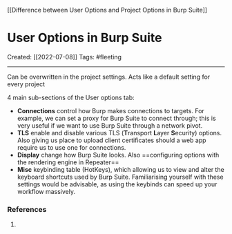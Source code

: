 [[Difference between User Options  and Project Options in Burp Suite]]

# User Options in Burp Suite
Created:  [[2022-07-08]]
Tags: #fleeting 

---
Can be overwritten in the project settings.
Acts like a default setting for every project


4 main sub-sections of the User options tab:  
-   **Connections** control how Burp makes connections to targets. For example, we can set a proxy for Burp Suite to connect through; this is very useful if we want to use Burp Suite through a network pivot.
-   **TLS** enable and disable various TLS (**T**ransport **L**ayer **S**ecurity) options. Also giving us place to upload client certificates should a web app require us to use one for connections.
-  **Display** change how Burp Suite looks. Also ==configuring options with the rendering engine in Repeater== 
-  **Misc** keybinding table (HotKeys), which allowing us to view and alter the keyboard shortcuts used by Burp Suite. Familiarising yourself with these settings would be advisable, as using the keybinds can speed up your workflow massively.












### References
1. 